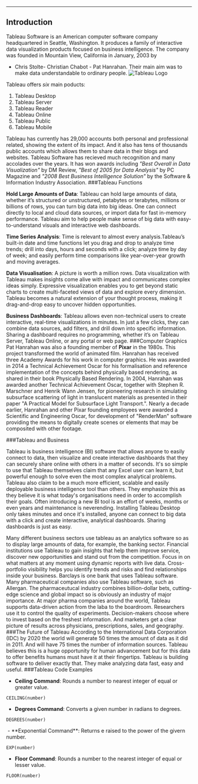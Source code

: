 
---------------------------------
## Introduction
Tableau Software is an American computer software company headquartered in Seattle, Washington. It produces a family of interactive data visualization products focused on business intelligence. The company was founded in Mountain View, California in January, 2003 by  
- Chris Stolte- Christian Chabot - Pat Hanrahan. 
Their main aim was to make data understandable to ordinary people.
![Tableau Logo](http://cdn2.itpro.co.uk/sites/itpro/files/styles/gallery/public/images/dir_205/it_photo_102724.jpg?itok=CukNUINf)


Tableau offers *six* main poducts:
1. Tableau Desktop
2. Tableau Server 
3. Tableau Reader
4. Tableau Online
5. Tableau Public 
6. Tableau Mobile 


Tableau has currently has 29,000 accounts both personal and professional related, showing the extent of its impact. And it also has tens of thousands public accounts which allows them to share data in their blogs and websites.
Tableau Software has recieved much recognition and many accolades over the years. It has won awards including *"Best Overall in Data Visualization"* by DM Review, *"Best of 2005 for Data Analysis"* by PC Magazine and *"2008 Best Business Intelligence Solution"* by the Software & Information Industry Association.
###Tableau Functions

**Hold Large Amounts of Data**: Tableau can hold large amounts of data, whether it’s structured or unstructured, petabytes or terabytes, millions or billions of rows, you can turn big data into big ideas. One can connect directly to local and cloud data sources, or import data for fast in-memory performance. Tableau aim to help people make sense of big data with easy-to-understand visuals and interactive web dashboards.

**Time Series Analysis**: Time is relevant to almost every analysis.Tableau’s built-in date and time functions let you drag and drop to analyze time trends; drill into days, hours and seconds with a click; analyze time by day of week; and easily perform time comparisons like year-over-year growth and moving averages.

**Data Visualisation**: A picture is worth a million rows. Data visualization with Tableau makes insights come alive with impact and communicates complex ideas simply. Expressive visualization enables you to get beyond static charts to create multi-faceted views of data and explore every dimension. Tableau becomes a natural extension of your thought process, making it drag-and-drop easy to uncover hidden opportunities.

**Business Dashboards**: Tableau allows even non-technical users to create interactive, real-time visualizations in minutes. In just a few clicks, they can combine data sources, add filters, and drill down into specific information. Sharing a dashboard requires no programming, whether it’s on Tableau Server, Tableau Online, or any portal or web page.
###Computer Graphics
Pat Hanrahan was also a founding member of **Pixar** in the 1980s. This project transformed the world of animated film. Hanrahan has received three Academy Awards for his work in computer graphics. He was awarded in 2014 a Technical Achievement Oscar for his formalisation and reference implementation of the concepts behind physically based rendering, as shared in their book Physically Based Rendering. In 2004, Hanrahan was awarded another Technical Achievement Oscar, together with Stephen R. Marschner and Henrik Wann Jensen, for pioneering research in simulating subsurface scattering of light in translucent materials as presented in their paper "A Practical Model for Subsurface Light Transport.". Nearly a decade earlier, Hanrahan and other Pixar founding employees were awarded a Scientific and Engineering Oscar, for development of "RenderMan" software providing the means to digitally create scenes or elements that may be composited with other footage.

###Tableau and Business

Tableau is business intelligence (BI) software that allows anyone to easily connect to data, then visualize and create interactive dashboards that they can securely share online with others in a matter of seconds. It's so simple to use that Tableau themselves claim that any Excel user can learn it, but powerful enough to solve even the most complex analytical problems. 
Tableau also claim to be a much more efficient, scalable and easily deployable business intelligence tool than others. They emphasize this as they believe it is what today's organisations need in order to accomplish their goals. Often introducing a new BI tool is an effort of weeks, months or even years and maintenance is neverending. Installing Tableau Desktop only takes minutes and once it's installed, anyone can connect to big data with a click and create interactive, analytical dashboards. Sharing dashboards is just as easy. 

Many different business sectors use tableau as an analytics software so as to display large amounts of data, for example, the banking sector. Financial institutions use Tableau to gain insights that help them improve service, discover new opportunities and stand out from the competition. Focus in on what matters at any moment using dynamic reports with live data. Cross-portfolio visibility helps you identify trends and risks and find relationships inside your business. Barclays is one bank that uses Tableau software. Many pharmaceutical companies also use Tableau software, such as Allergan. The pharmaceutucal industry combines billion-dollar bets, cutting-edge science and global impact so is obviously an industry of major importance. At major pharma companies around the world, Tableau supports data-driven action from the laba to the boardroom. Researchers use it to control the quality of experiments. Decision-makers choose where to invest based on the freshest information. And marketers get a clear picture of results across physicians, prescriptions, sales, and geography.
###The Future of Tableau
According to the International Data Corporation (IDC) by 2020 the world will generate 50 times the amount of data as it did in 2011. And will have 75 times the number of information sources. Tableau believes this is a huge opportunity for human advancement but for this data to offer benefits humans must have it at their fingertips. Tableau is building software to deliver exactly that. They make analyzing data fast, easy and useful. 
###Tableau Code Examples
- **Ceiling Command**: Rounds a number to nearest integer of equal or greater value.
<pre><code>CEILING(number)</code></pre>
- **Degrees Command**: Converts a given number in radians to degrees.
<pre><code>DEGREES(number)</code></pre> - **Exponential Command**: Returns e raised to the power of the givern number.
<pre><code>EXP(number)</code></pre>
- **Floor Command**: Rounds a number to the nearest integer of equal or lesser value.
<pre><code>FLOOR(number)</code></pre>  
